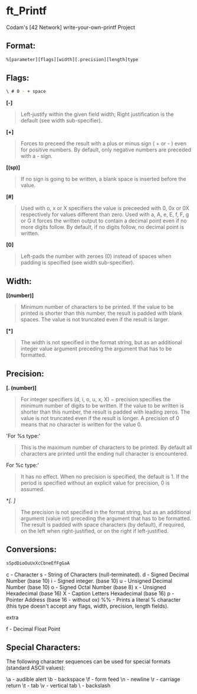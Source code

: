# ft_Printf
Codam's [42 Network] write-your-own-printf Project


## Format:

```bash
%[parameter][flags][width][.precision][length]type
```

## Flags:

```bash
\ # 0 - + space
```

**[-]**
>Left-justify within the given field width; 
>Right justification is the default (see width sub-specifier).

**[+]**
>Forces to preceed the result with a plus or minus sign ( + or - ) even for positive numbers. 
>By default, only negative numbers are preceded with a - sign.

**[(sp)]**
>If no sign is going to be written, a blank space is inserted before the value.

**[#]**
>Used with o, x or X specifiers the value is preceeded with 0, 0x or 0X respectively for values different than zero. 
>Used with a, A, e, E, f, F, g or G it forces the written output to contain a decimal point even if no more digits follow. 
>By default, if no digits follow, no decimal point is written.

**[0]**
>Left-pads the number with zeroes (0) instead of spaces when padding is specified (see width sub-specifier).


## Width:

**[(number)]**
>Minimum number of characters to be printed. If the value to be printed is shorter than this number, the result is padded with blank spaces. The value is not truncated even if the result is larger.

**[*]**
>The width is not specified in the format string, but as an additional integer value argument preceding the argument that has to be formatted.


## Precision:

**[. (number)]**
>For integer specifiers (d, i, o, u, x, X) − precision specifies the minimum number of digits to be written. 
>If the value to be written is shorter than this number, the result is padded with leading zeros. The value is not truncated even if the result is longer. A precision of 0 means that no character is written for the value 0. 

'For %s type:'
>This is the maximum number of characters to be printed. 
>By default all characters are printed until the ending null character is encountered.

For %c type:'
>It has no effect. When no precision is specified, the default is 1.
>If the period is specified without an explicit value for precision, 0 is assumed.

**[. *]**
> The precision is not specified in the format string, but as an additional argument (value int) preceding the argument that has to be formatted. 
The result is padded with space characters (by default), if required, on the left when right-justified, or on the right if left-justified.



## Conversions:

```bash
sSpdDioOuUxXcCbneEfFgGaA
```

c - Character
s - String of Characters (null-terminated).
d - Signed Decimal Number (base 10)
i - Signed integer. (base 10)
u - Unsigned Decimal Number (base 10)
o - Signed Octal Number (base 8)
x - Unsigned Hexadecimal (base 16)
X - Caption Letters Hexadecimal (base 16)
p - Pointer Address (base 16 - without ox)
%% - Prints a literal % character (this type doesn't accept any flags, width, precision, length fields).

extra

f - Decimal Float Point



## Special Characters:

The following character sequences can be used for special formats (standard ASCII values):

\a - audible alert
\b - backspace
\f - form feed
\n - newline
\r - carriage return
\t - tab
\v - vertical tab
\\ - backslash


